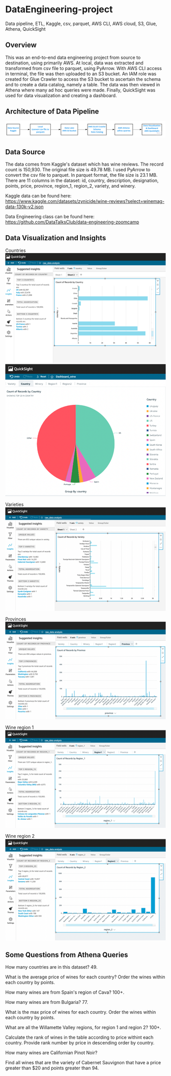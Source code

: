 # DataEngineering-project
Data pipeline, ETL, Kaggle, csv, parquet, AWS CLI, AWS cloud, S3, Glue, Athena, QuickSight


## Overview
This was an end-to-end data engineering project from source to destination, using primarily AWS.  At local, data was extracted and transformed from csv file to parquet, using PyArrow. With AWS CLI access in terminal, the file was then uploaded to an S3 bucket. An IAM role was created for Glue Crawler to access the S3 bucket to ascertain the schema and to create a data catalog, namely a table. The data was then viewed in Athena where many ad hoc queries were made.  Finally, QuickSight was used for data visualization and creating a dashboard.


## Architecture of Data Pipeline

![Alt text](/image/data_pipeline_image.jpeg "Data pipeline visualization")

## Data Source
The data comes from Kaggle's dataset which has wine reviews. The record count is 150,930. 
The original file size is 49.78 MB.  I used PyArrow to convert the csv file to parquet. In parquet format, the file size is 23.1 MB.
There are 11 columns in the dataset: id, country, description, designation, points, price, province, region_1, region_2, variety, and winery.

Kaggle data can be found here: https://www.kaggle.com/datasets/zynicide/wine-reviews?select=winemag-data-130k-v2.json

Data Engineering class can be found here:  https://github.com/DataTalksClub/data-engineering-zoomcamp


## Data Visualization and Insights

Countries
![Alt text](/image/quicksight_country_bar.jpeg "Count of Records by Country") ![Alt text](image/quicksight_country_pie.jpeg "Country")

Varieties
![Alt text](/image/quicksight_variety.jpeg "Variety") 

Provinces
![Alt text](/image/quicksight_province.jpeg "Province")

Wine region 1
![Alt text](/image/quicksight_region1.jpeg "Region 1") 

Wine region 2
![Alt text](/image/quicksight_region2.jpeg "Region 2")

## Some Questions from Athena Queries

How many countries are in this dataset? 49.

What is the average price of wines for each country? Order the wines within each country by points.

How many wines are from Spain's region of Cava? 100+.

How many wines are from Bulgaria?  77.

What is the max price of wines for each country. Order the wines within each country by points.

What are all the Willamette Valley regions, for region 1 and region 2? 100+.

Calculate the rank of wines in the table according to price withint each country.  Provide rank number
by price in descending order by country.

How many wines are Californian Pinot Noir?

Find all wines that are the variety of Cabernet Sauvignon that have a price greater than $20 and points greater than 94.




